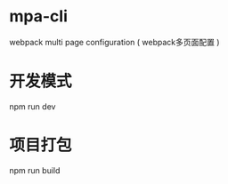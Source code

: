 # mpa-cli
webpack multi page configuration ( webpack多页面配置 )

# 开发模式
npm run dev

# 项目打包
npm run  build

